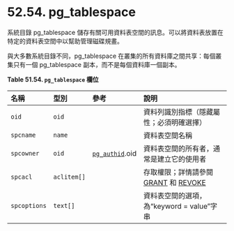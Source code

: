 # 52.54. pg\_tablespace

系統目錄 pg\_tablespace 儲存有關可用資料表空間的訊息。可以將資料表放置在特定的資料表空間中以幫助管理磁碟規畫。

與大多數系統目錄不同，pg\_tablespace 在叢集的所有資料庫之間共享：每個叢集只有一個 pg\_tablespace 副本，而不是每個資料庫一個副本。

**Table 51.54. `pg_tablespace` 欄位**

| 名稱 | 型別 | 參考 | 說明 |
| :--- | :--- | :--- | :--- |
| `oid` | `oid` |   | 資料列識別指標（隱藏屬性；必須明確選擇） |
| `spcname` | `name` |   | 資料表空間名稱 |
| `spcowner` | `oid` | [`pg_authid`](pg_authid.md).oid | 資料表空間的所有者，通常是建立它的使用者 |
| `spcacl` | `aclitem[]` |   | 存取權限；詳情請參閱 [GRANT](../../reference/sql-commands/grant.md) 和 [REVOKE](../../reference/sql-commands/revoke.md) |
| `spcoptions` | `text[]` |   | 資料表空間的選項，為“keyword = value”字串 |


